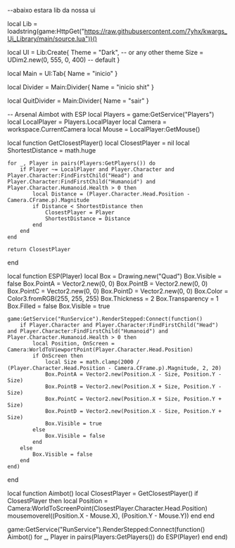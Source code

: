 --abaixo estara lib da nossa ui       

local Lib = loadstring(game:HttpGet("https://raw.githubusercontent.com/7yhx/kwargs_Ui_Library/main/source.lua"))()

local UI = Lib:Create{
   Theme = "Dark", -- or any other theme
   Size = UDim2.new(0, 555, 0, 400) -- default
}

local Main = UI:Tab{
   Name = "inicio"
}

local Divider = Main:Divider{
   Name = "inicio shit"
}

local QuitDivider = Main:Divider{
   Name = "sair"
}

-- Arsenal Aimbot with ESP
local Players = game:GetService("Players")
local LocalPlayer = Players.LocalPlayer
local Camera = workspace.CurrentCamera
local Mouse = LocalPlayer:GetMouse()

local function GetClosestPlayer()
    local ClosestPlayer = nil
    local ShortestDistance = math.huge

    for _, Player in pairs(Players:GetPlayers()) do
        if Player ~= LocalPlayer and Player.Character and Player.Character:FindFirstChild("Head") and Player.Character:FindFirstChild("Humanoid") and Player.Character.Humanoid.Health > 0 then
            local Distance = (Player.Character.Head.Position - Camera.CFrame.p).Magnitude
            if Distance < ShortestDistance then
                ClosestPlayer = Player
                ShortestDistance = Distance
            end
        end
    end

    return ClosestPlayer
end

local function ESP(Player)
    local Box = Drawing.new("Quad")
    Box.Visible = false
    Box.PointA = Vector2.new(0, 0)
    Box.PointB = Vector2.new(0, 0)
    Box.PointC = Vector2.new(0, 0)
    Box.PointD = Vector2.new(0, 0)
    Box.Color = Color3.fromRGB(255, 255, 255)
    Box.Thickness = 2
    Box.Transparency = 1
    Box.Filled = false
    Box.Visible = true

    game:GetService("RunService").RenderStepped:Connect(function()
        if Player.Character and Player.Character:FindFirstChild("Head") and Player.Character:FindFirstChild("Humanoid") and Player.Character.Humanoid.Health > 0 then
            local Position, OnScreen = Camera:WorldToViewportPoint(Player.Character.Head.Position)
            if OnScreen then
                local Size = math.clamp(2000 / (Player.Character.Head.Position - Camera.CFrame.p).Magnitude, 2, 20)
                Box.PointA = Vector2.new(Position.X - Size, Position.Y - Size)
                Box.PointB = Vector2.new(Position.X + Size, Position.Y - Size)
                Box.PointC = Vector2.new(Position.X + Size, Position.Y + Size)
                Box.PointD = Vector2.new(Position.X - Size, Position.Y + Size)
                Box.Visible = true
            else
                Box.Visible = false
            end
        else
            Box.Visible = false
        end
    end)
end

local function Aimbot()
    local ClosestPlayer = GetClosestPlayer()
    if ClosestPlayer then
        local Position = Camera:WorldToScreenPoint(ClosestPlayer.Character.Head.Position)
        mousemoverel((Position.X - Mouse.X), (Position.Y - Mouse.Y))
    end
end

game:GetService("RunService").RenderStepped:Connect(function()
    Aimbot()
    for _, Player in pairs(Players:GetPlayers()) do
        ESP(Player)
    end
end)
